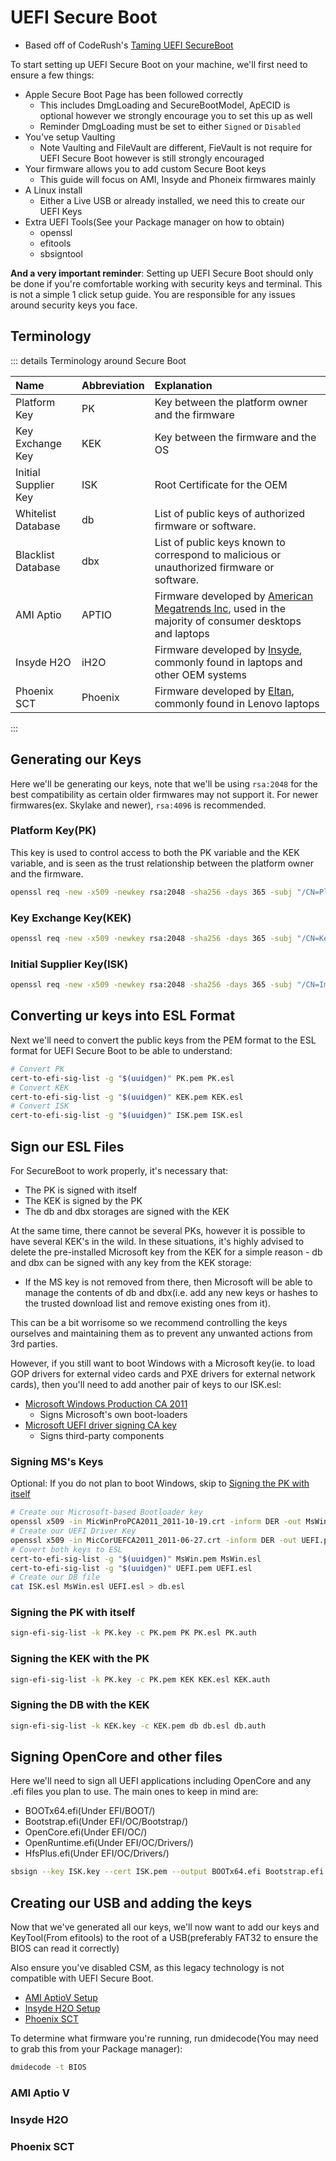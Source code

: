# UEFI Secure Boot

* Based off of CodeRush's [Taming UEFI SecureBoot](https://habr.com/en/post/273497/)


To start setting up UEFI Secure Boot on your machine, we'll first need to ensure a few things:


* Apple Secure Boot Page has been followed correctly
  * This includes DmgLoading and SecureBootModel, ApECID is optional however we strongly encourage you to set this up as well
  * Reminder DmgLoading must be set to either `Signed` or `Disabled`
* You've setup Vaulting
  * Note Vaulting and FileVault are different, FieVault is not require for UEFI Secure Boot however is still strongly encouraged
* Your firmware allows you to add custom Secure Boot keys
  * This guide will focus on AMI, Insyde and Phoneix firmwares mainly
* A Linux install
  * Either a Live USB or already installed, we need this to create our UEFI Keys
* Extra UEFI Tools(See your Package manager on how to obtain)
  * openssl
  * efitools
  * sbsigntool
  

**And a very important reminder**: Setting up UEFI Secure Boot should only be done if you're comfortable working with security keys and terminal. This is not a simple 1 click setup guide. You are responsible for any issues around security keys you face.

## Terminology

::: details Terminology around Secure Boot

| Name | Abbreviation | Explanation |
| :--- | :--- | :--- |
| Platform Key | PK | Key between the platform owner and the firmware |
| Key Exchange Key | KEK | Key between the firmware and the OS |
| Initial Supplier Key | ISK | Root Certificate for the OEM |
| Whitelist Database | db | List of public keys of authorized firmware or software. |
| Blacklist Database | dbx | List of public keys known to correspond to malicious or unauthorized firmware or software. |
| AMI Aptio | APTIO | Firmware developed by [American Megatrends Inc](https://ami.com/en/), used in the majority of consumer desktops and laptops |
| Insyde H2O | iH2O | Firmware developed by [Insyde](https://www.insyde.com/), commonly found in laptops and other OEM systems |
| Phoenix SCT | Phoenix | Firmware developed by [Eltan](https://www.eltan.com/), commonly found in Lenovo laptops |

:::

## Generating our Keys

Here we'll be generating our keys, note that we'll be using `rsa:2048` for the best compatibility as certain older firmwares may not support it. For newer firmwares(ex. Skylake and newer), `rsa:4096` is recommended.

### Platform Key(PK)

This key is used to control access to both the PK variable and the KEK variable, and is seen as the trust relationship between the platform owner and the firmware. 

```sh
openssl req -new -x509 -newkey rsa:2048 -sha256 -days 365 -subj "/CN=Platform Key" -keyout PK.key -out PK.pem
```

### Key Exchange Key(KEK)

```sh
openssl req -new -x509 -newkey rsa:2048 -sha256 -days 365 -subj "/CN=Key Exchange Key" -keyout KEK.key -out KEK.pem
```

### Initial Supplier Key(ISK)

```sh
openssl req -new -x509 -newkey rsa:2048 -sha256 -days 365 -subj "/CN=Image Signing Key" -keyout ISK.key -out ISK.pem
```

## Converting ur keys into ESL Format

Next we'll need to convert the public keys from the PEM format to the ESL format for UEFI Secure Boot to be able to understand:

```sh
# Convert PK
cert-to-efi-sig-list -g "$(uuidgen)" PK.pem PK.esl
# Convert KEK
cert-to-efi-sig-list -g "$(uuidgen)" KEK.pem KEK.esl
# Convert ISK
cert-to-efi-sig-list -g "$(uuidgen)" ISK.pem ISK.esl
```

## Sign our ESL Files

For SecureBoot to work properly, it's necessary that:

* The PK is signed with itself
* The KEK is signed by the PK
* The db and dbx storages are signed with the KEK

At the same time, there cannot be several PKs, however it is possible to have several KEK's in the wild. In these situations, it's highly advised to delete the pre-installed Microsoft key from the KEK for a simple reason - db and dbx can be signed with any key from the KEK storage:

* If the MS key is not removed from there, then Microsoft will be able to manage the contents of db and dbx(i.e. add any new keys or hashes to the trusted download list and remove existing ones from it). 

This can be a bit worrisome so we recommend controlling the keys ourselves and maintaining them as to prevent any unwanted actions from 3rd parties.

However, if you still want to boot Windows with a Microsoft key(ie. to load GOP drivers for external video cards and PXE drivers for external network cards), then you'll need to add another pair of keys to our ISK.esl:

* [Microsoft Windows Production CA 2011](http://go.microsoft.com/fwlink/?LinkID=321192)
  * Signs Microsoft's own boot-loaders 
* [Microsoft UEFI driver signing CA key](http://go.microsoft.com/fwlink/?LinkId=321194)
  * Signs third-party components

### Signing MS's Keys

Optional: If you do not plan to boot Windows, skip to [Signing the PK with itself](#signing-the-pk-with-itself)

```sh
# Create our Microsoft-based Bootloader key
openssl x509 -in MicWinProPCA2011_2011-10-19.crt -inform DER -out MsWin.pem -outform PEM
# Create our UEFI Driver Key
openssl x509 -in MicCorUEFCA2011_2011-06-27.crt -inform DER -out UEFI.pem -outform PEM
# Covert both keys to ESL
cert-to-efi-sig-list -g "$(uuidgen)" MsWin.pem MsWin.esl
cert-to-efi-sig-list -g "$(uuidgen)" UEFI.pem UEFI.esl
# Create our DB file
cat ISK.esl MsWin.esl UEFI.esl > db.esl
```

### Signing the PK with itself

```sh
sign-efi-sig-list -k PK.key -c PK.pem PK PK.esl PK.auth
```


### Signing the KEK with the PK

```sh
sign-efi-sig-list -k PK.key -c PK.pem KEK KEK.esl KEK.auth
```

### Signing the DB with the KEK


```sh
sign-efi-sig-list -k KEK.key -c KEK.pem db db.esl db.auth
```

## Signing OpenCore and other files

Here we'll need to sign all UEFI applications including OpenCore and any .efi files you plan to use. The main ones to keep in mind are:

* BOOTx64.efi(Under EFI/BOOT/)
* Bootstrap.efi(Under EFI/OC/Bootstrap/)
* OpenCore.efi(Under EFI/OC/)
* OpenRuntime.efi(Under EFI/OC/Drivers/)
* HfsPlus.efi(Under EFI/OC/Drivers/)

```sh
sbsign --key ISK.key --cert ISK.pem --output BOOTx64.efi Bootstrap.efi etc.
```

## Creating our USB and adding the keys

Now that we've generated all our keys, we'll now want to add our keys and KeyTool(From efitools) to the root of a USB(preferably FAT32 to ensure the BIOS can read it correctly)

Also ensure you've disabled CSM, as this legacy technology is not compatible with UEFI Secure Boot.

* [AMI AptioV Setup](#ami-aptio-v)
* [Insyde H2O Setup](#insyde-h2o)
* [Phoenix SCT](#phoenix-sct)

To determine what firmware you're running, run dmidecode(You may need to grab this from your Package manager):

```sh
dmidecode -t BIOS
```

### AMI Aptio V



### Insyde H2O



### Phoenix SCT




